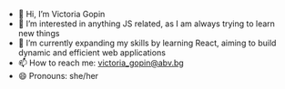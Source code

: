 - 👋 Hi, I’m Victoria Gopin
- 👀 I’m interested in anything JS related, as I am always trying to learn new things
- 🌱 I’m currently expanding my skills by learning React, aiming to build dynamic and efficient web applications
- 📫 How to reach me: victoria_gopin@abv.bg
- 😄 Pronouns: she/her

<!---
victoriagopin/victoriagopin is a ✨ special ✨ repository because its `README.md` (this file) appears on your GitHub profile.
You can click the Preview link to take a look at your changes.
--->
